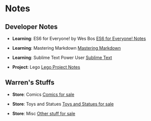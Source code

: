 # Notes

## Developer Notes
* **Learning**: ES6 for Everyone! by Wes Bos
    [ES6 for Everyone! Notes](dev.es6-foreveryone!.online-course.md)

* **Learning**: Mastering Markdown
    [Mastering Markdown](dev.mastering-markdown.online-course.md)

* **Learning**: Sublime Text Power User
    [Sublime Text](dev.sublime-text.book.md)

* **Project**: Lego
    [Lego Project Notes](dev.lego.warrenshea.notes.md)

## Warren's Stuffs
* **Store**: Comics
    [Comics for sale](store.comics.md)

* **Store**: Toys and Statues
    [Toys and Statues for sale](store.toys.md)

* **Store**: Misc
    [Other stuff for sale](store.misc.md)
